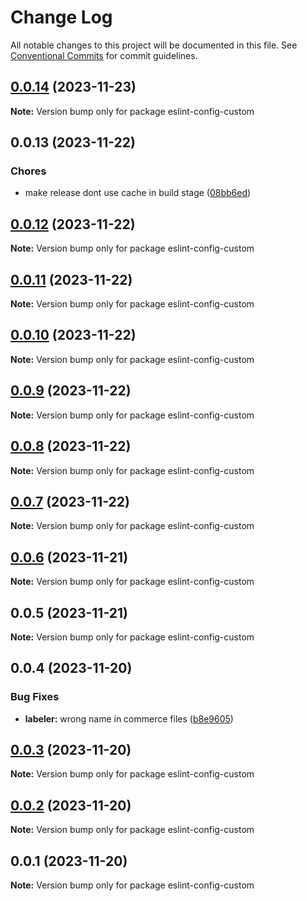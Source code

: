 # Change Log

All notable changes to this project will be documented in this file.
See [Conventional Commits](https://conventionalcommits.org) for commit guidelines.

## [0.0.14](https://github.com/Yokaito/quixer/compare/v0.0.13...v0.0.14) (2023-11-23)

**Note:** Version bump only for package eslint-config-custom

## 0.0.13 (2023-11-22)

### Chores

- make release dont use cache in build stage ([08bb6ed](https://github.com/Yokaito/quixer/commit/08bb6ed84bdf252afcbaf20fe7cb4315c469d0a3))

## [0.0.12](https://github.com/Yokaito/quixer/compare/v0.0.11...v0.0.12) (2023-11-22)

**Note:** Version bump only for package eslint-config-custom

## [0.0.11](https://github.com/Yokaito/quixer/compare/v0.0.10...v0.0.11) (2023-11-22)

**Note:** Version bump only for package eslint-config-custom

## [0.0.10](https://github.com/Yokaito/quixer/compare/v0.0.9...v0.0.10) (2023-11-22)

**Note:** Version bump only for package eslint-config-custom

## [0.0.9](https://github.com/Yokaito/quixer/compare/v0.0.8...v0.0.9) (2023-11-22)

**Note:** Version bump only for package eslint-config-custom

## [0.0.8](https://github.com/Yokaito/quixer/compare/v0.0.7...v0.0.8) (2023-11-22)

**Note:** Version bump only for package eslint-config-custom

## [0.0.7](https://github.com/Yokaito/quixer/compare/v0.0.6...v0.0.7) (2023-11-22)

**Note:** Version bump only for package eslint-config-custom

## [0.0.6](https://github.com/Yokaito/quixer/compare/v0.0.5...v0.0.6) (2023-11-21)

**Note:** Version bump only for package eslint-config-custom

## 0.0.5 (2023-11-21)

**Note:** Version bump only for package eslint-config-custom

## 0.0.4 (2023-11-20)

### Bug Fixes

- **labeler:** wrong name in commerce files ([b8e9605](https://github.com/Yokaito/quixer/commit/b8e96056f2b9dab982b8ba77c37b80749b4821f3))

## [0.0.3](https://github.com/Yokaito/quixer/compare/v0.0.2...v0.0.3) (2023-11-20)

**Note:** Version bump only for package eslint-config-custom

## [0.0.2](https://github.com/Yokaito/quixer/compare/v0.0.1...v0.0.2) (2023-11-20)

**Note:** Version bump only for package eslint-config-custom

## 0.0.1 (2023-11-20)

**Note:** Version bump only for package eslint-config-custom
